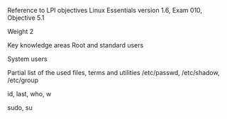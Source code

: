 Reference to LPI objectives
Linux Essentials version 1.6, Exam 010, Objective 5.1

Weight
2

Key knowledge areas
Root and standard users

System users

Partial list of the used files, terms and utilities
/etc/passwd, /etc/shadow, /etc/group

id, last, who, w

sudo, su
